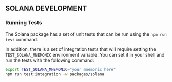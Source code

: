 ## SOLANA DEVELOPMENT

### Running Tests

The Solana package has a set of unit tests that can be run using the `npm run test` command.

In addition, there is a set of integration tests that will require setting the `TEST_SOLANA_MNEMONIC` environment variable.
You can set it in your shell and run the tests with the following command:

```bash
export TEST_SOLANA_MNEMONIC="your mnemonic here"
npm run test:integration -w packages/solana
```

